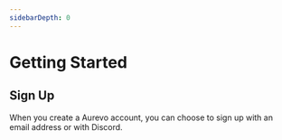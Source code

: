 ```yaml
---
sidebarDepth: 0
---
```

# Getting Started

## Sign Up

When you create a Aurevo account, you can choose to sign up with an email address or with Discord.
